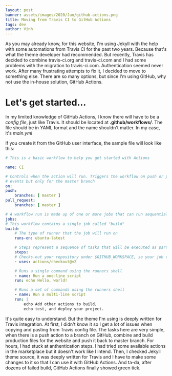 ```yaml
---
layout: post
banner: assets/images/2020/Jun/github-actions.png
title: Moving from Travis CI to GitHub Actions
tags: dev
author: Vinh
---
```


As you may already know, for this website, I'm using Jekyll with the help with some automations from Travis CI for the past two years. Because that's what the theme developer had recommended. But recently, Travis has decided to combine travis-ci.org and travis-ci.com and I had some problems with the migration to travis-ci.com. Authentication seemed never work. After many frustrating attempts to fix it, I decided to move to something else. There are so many options, but since I'm using GitHub, why not use the in-house solution, GitHub Actions.

# Let's get started...
In my limited knowledge of GitHub Actions, I know there will have to be a *config file*, just like Travis. It should be located at **.github/workflows/**. The file should be in YAML format and the name shouldn't matter. In my case, it's *main.yml*

If you create it from the GitHub user interface, the sample file will look like this:

```yaml
# This is a basic workflow to help you get started with Actions

name: CI

# Controls when the action will run. Triggers the workflow on push or pull request
# events but only for the master branch
on:
push:
    branches: [ master ]
pull_request:
    branches: [ master ]

# A workflow run is made up of one or more jobs that can run sequentially or in parallel
jobs:
# This workflow contains a single job called "build"
build:
    # The type of runner that the job will run on
    runs-on: ubuntu-latest

    # Steps represent a sequence of tasks that will be executed as part of the job
    steps:
    # Checks-out your repository under $GITHUB_WORKSPACE, so your job can access it
    - uses: actions/checkout@v2

    # Runs a single command using the runners shell
    - name: Run a one-line script
    run: echo Hello, world!

    # Runs a set of commands using the runners shell
    - name: Run a multi-line script
    run: |
        echo Add other actions to build,
        echo test, and deploy your project.
```

It's quite easy to understand. But the theme I'm using is deeply written for Travis integration. At first, I didn't know it so I get a lot of issues when copying and pasting from Travis config file. The tasks here are very simple, when there is a push action to a branch on GitHub, combine and build production files for the website and push it back to master branch. For hours, I had stuck at anthentication steps. I had tried some available actions in the marketplace but it doesn't work like I intend. Then, I checked Jekyll theme source, it was deeply written for Travis and I have to make some changes to it so that I can use it with GitHub Actions. And ta-da, after dozens of failed build, GitHub Actions finally showed green tick.